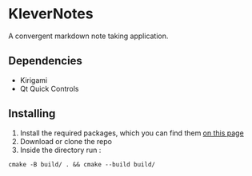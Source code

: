 <!--
    SPDX-License-Identifier: GPL-2.0-or-later
    SPDX-FileCopyrightText: 2022 Louis Schul <schul9louis@gmail.com>
-->

# KleverNotes


A convergent markdown note taking application.


## Dependencies
* Kirigami
* Qt Quick Controls

## Installing
1. Install the required packages, which you can find them [on this page](https://develop.kde.org/docs/use/kirigami/introduction-getting_started/)
2. Download or clone the repo
3. Inside the directory run :

```
cmake -B build/ . && cmake --build build/
```
